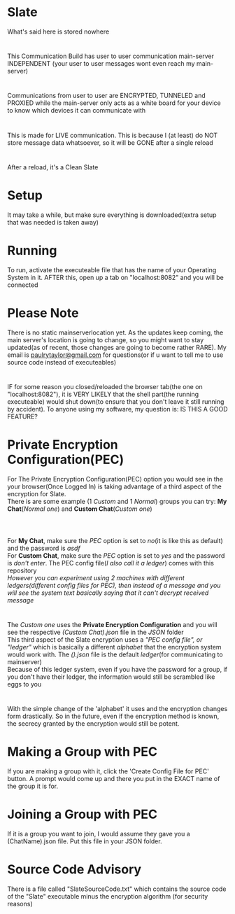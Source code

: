 # Slate
What's said here is stored nowhere
#
This Communication Build has user to user communication main-server INDEPENDENT (your user to user messages wont even reach my main-server)
#
Communications from user to user are ENCRYPTED, TUNNELED and PROXIED while the main-server only acts as a white board for your device to know which devices it can communicate with
#
This is made for LIVE communication. This is because I (at least) do NOT store message data whatsoever, so it will be GONE after a single reload
#
After a reload, it's a Clean Slate

# Setup
It may take a while, but make sure everything is downloaded(extra setup that was needed is taken away)

# Running
To run, activate the executeable file that has the name of your Operating System in it. AFTER this, open up a tab on "localhost:8082" and you will be connected

# Please Note
There is no static mainserverlocation yet. As the updates keep coming, the main server's location is going to change, so you might want to stay updated(as of recent, those changes are going to become rather RARE). My email is paulrytaylor@gmail.com for questions(or if u want to tell me to use source code instead of executeables)
#
IF for some reason you closed/reloaded the browser tab(the one on "localhost:8082"), it is VERY LIKELY that the shell part(the running executeable) would shut down(to ensure that you don't leave it still running by accident). To anyone using my software, my question is: IS THIS A GOOD FEATURE?

# Private Encryption Configuration(PEC)
For The Private Encryption Configuration(PEC) option you would see in the your browser(Once Logged In) is taking advantage of a third aspect of the encryption for Slate.
<br>There is are some example (1 *Custom* and 1 *Normal*) groups you can try: **My Chat**(*Normal one*) and **Custom Chat**(*Custom one*)
#
<br>For **My Chat**, make sure the *PEC* option is set to *no*(it is like this as default) and the password is *asdf*
<br>For **Custom Chat**, make sure the *PEC* option is set to *yes* and the password is *don't enter*. The PEC config file(*I also call it a ledger*) comes with this repository
<br>*However you can experiment using 2 machines with different ledgers(different config files for PEC), then instead of a message and you will see the system text basically saying that it can't decrypt received message*
#
The *Custom one* uses the **Private Encryption Configuration** and you will see the respective *(Custom Chat).json* file in the *JSON* folder
<br>This third aspect of the Slate encryption uses a *"PEC config file", or "ledger"* which is basically a different *alphabet* that the encryption system would work with. The *().json* file is the default *ledger*(for communicating to mainserver)
<br>Because of this ledger system, even if you have the password for a group, if you don't have their ledger, the information would still be scrambled like eggs to you
#
With the simple change of the 'alphabet' it uses and the encryption changes form drastically. So in the future, even if the encryption method is known, the secrecy granted by the encryption would still be potent.
# Making a Group with PEC
If you are making a group with it, click the 'Create Config File for PEC' button. A prompt would come up and there you put in the EXACT name of the group it is for.
# Joining a Group with PEC
If it is a group you want to join, I would assume they gave you a (ChatName).json file. Put this file in your JSON folder. 

# Source Code Advisory
There is a file called "SlateSourceCode.txt" which contains the source code of the "Slate" executable minus the encryption algorithm (for security reasons)
